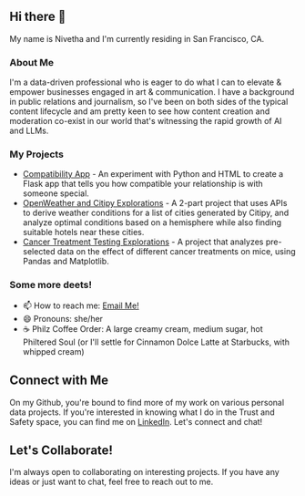 ## Hi there 👋

My name is Nivetha and I'm currently residing in San Francisco, CA. 

### About Me

I'm a data-driven professional who is eager to do what I can to elevate & empower businesses engaged in art & communication. I have a background in public relations and journalism, so I've been on both sides of the typical content lifecycle and am pretty keen to see how content creation and moderation co-exist in our world that's witnessing the rapid growth of AI and LLMs.

### My Projects

- [Compatibility App](https://github.com/nivethasund/compatibility-app) - An experiment with Python and HTML to create a Flask app that tells you how compatible your relationship is with someone special.
- [OpenWeather and Citipy Explorations](https://github.com/nivethasund/python-api-challenge) - A 2-part project that uses APIs to derive weather conditions for a list of cities generated by Citipy, and analyze optimal conditions based on a hemisphere while also finding suitable hotels near these cities.
- [Cancer Treatment Testing Explorations](https://github.com/nivethasund/data-visualization-challenge) - A project that analyzes pre-selected data on the effect of different cancer treatments on mice, using Pandas and Matplotlib.

### Some more deets!

- 📫 How to reach me: [Email Me!](mailto:nivetha.sundar1015@gmail.com)
- 😄 Pronouns: she/her
- ☕ Philz Coffee Order: A large creamy cream, medium sugar, hot Philtered Soul (or I'll settle for Cinnamon Dolce Latte at Starbucks, with whipped cream)

## Connect with Me

On my Github, you're bound to find more of my work on various personal data projects. If you're interested in knowing what I do in the Trust and Safety space, you can find me on [LinkedIn](https://www.linkedin.com/in/nivetha-sundar/). Let's connect and chat!

<!---## GitHub Stats
[My GitHub Stats](GitHub Stats Image URL)-->

## Let's Collaborate!

I'm always open to collaborating on interesting projects. If you have any ideas or just want to chat, feel free to reach out to me.

